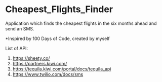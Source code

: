 # Cheapest_Flights_Finder
Application which finds the cheapest flights in the six months ahead and send an SMS.

*Inspired by 100 Days of Code, created by myself

List of API:
1. https://sheety.co/
2. https://partners.kiwi.com/
3. https://tequila.kiwi.com/portal/docs/tequila_api
4.  https://www.twilio.com/docs/sms


